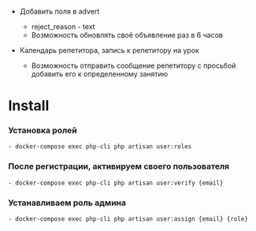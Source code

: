 - Добавить поля в advert
    - reject_reason - text
    - Возможность обновлять своё объявление раз в 6 часов
    
- Календарь репетитора, запись к репетитору на урок
    - Возможность отправить сообщение репетитору 
    с просьбой добавить его к определенному занятию
    
# Install

### Установка ролей
    - docker-compose exec php-cli php artisan user:roles
    
### После регистрации, активируем своего пользователя
    - docker-compose exec php-cli php artisan user:verify {email}
    
### Устанавливаем роль админа
    - docker-compose exec php-cli php artisan user:assign {email} {role}